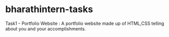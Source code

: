 # bharathintern-tasks
Task1 - Portfolio Website : A portfolio website made up of HTML,CSS telling about you and your accomplishments.
